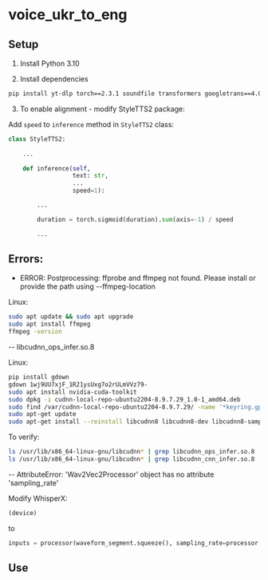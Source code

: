 # voice_ukr_to_eng

## Setup

1. Install Python 3.10

2. Install dependencies

```bash
pip install yt-dlp torch==2.3.1 soundfile transformers googletrans==4.0.0rc1 whisperx==3.1.5 pydub nltk styletts2 translators
```

3. To enable alignment - modify StyleTTS2 package:

Add `speed` to `inference` method in `StyleTTS2` class:

```python
class StyleTTS2:
    
    ...

    def inference(self,
                  text: str,
                  ...
                  speed=1):

        ...

        duration = torch.sigmoid(duration).sum(axis=-1) / speed

        ...

```

## Errors:

- ERROR: Postprocessing: ffprobe and ffmpeg not found. Please install or provide the path using --ffmpeg-location

Linux:
```bash
sudo apt update && sudo apt upgrade
sudo apt install ffmpeg
ffmpeg -version
```

-- libcudnn_ops_infer.so.8

Linux:
```bash
pip install gdown
gdown 1wj9UU7xjF_1R21ysUxg7o2rULmVVz79-
sudo apt install nvidia-cuda-toolkit
sudo dpkg -i cudnn-local-repo-ubuntu2204-8.9.7.29_1.0-1_amd64.deb
sudo find /var/cudnn-local-repo-ubuntu2204-8.9.7.29/ -name '*keyring.gpg' -exec cp {} /usr/share/keyrings/ \;
sudo apt-get update
sudo apt-get install --reinstall libcudnn8 libcudnn8-dev libcudnn8-samples
```

To verify:
```bash
ls /usr/lib/x86_64-linux-gnu/libcudnn* | grep libcudnn_ops_infer.so.8
ls /usr/lib/x86_64-linux-gnu/libcudnn* | grep libcudnn_cnn_infer.so.8
```

-- AttributeError: 'Wav2Vec2Processor' object has no attribute 'sampling_rate'

Modify WhisperX:
```python
(device)
```

to

```python
inputs = processor(waveform_segment.squeeze(), sampling_rate=processor.feature_extractor.sampling_rate, return_tensors="pt").to(device)
```

## Use

